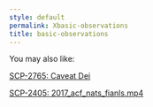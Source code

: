 ```yaml
---
style: default
permalink: Xbasic-observations
title: basic-observations
---
```

You may also like:

[SCP-2765: Caveat Dei](http://scp-wiki.net/scp-2765)

[SCP-2405: 2017_acf_nats_fianls.mp4](http://scp-wiki.net/scp-2405)
